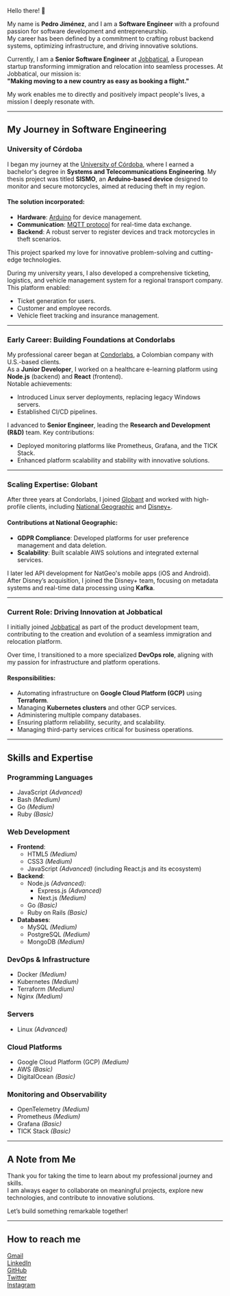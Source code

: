 Hello there! 👋 

My name is **Pedro Jiménez**, and I am a **Software Engineer** with a profound passion for software development and entrepreneurship.  
My career has been defined by a commitment to crafting robust backend systems, optimizing infrastructure, and driving innovative solutions.

Currently, I am a **Senior Software Engineer** at [Jobbatical](https://www.jobbatical.com/), a European startup transforming immigration and relocation into seamless processes. At Jobbatical, our mission is:  
**"Making moving to a new country as easy as booking a flight."**

My work enables me to directly and positively impact people's lives, a mission I deeply resonate with.

---

## My Journey in Software Engineering

### University of Córdoba

I began my journey at the [University of Córdoba](https://www.unicordoba.edu.co/), where I earned a bachelor's degree in **Systems and Telecommunications Engineering**. My thesis project was titled **SISMO**, an **Arduino-based device** designed to monitor and secure motorcycles, aimed at reducing theft in my region.

#### The solution incorporated:

- **Hardware**: [Arduino](https://www.arduino.cc/) for device management.
- **Communication**: [MQTT protocol](https://mqtt.org/) for real-time data exchange.
- **Backend**: A robust server to register devices and track motorcycles in theft scenarios.

This project sparked my love for innovative problem-solving and cutting-edge technologies.

During my university years, I also developed a comprehensive ticketing, logistics, and vehicle management system for a regional transport company. This platform enabled:
- Ticket generation for users.
- Customer and employee records.
- Vehicle fleet tracking and insurance management.

---

### Early Career: Building Foundations at Condorlabs

My professional career began at [Condorlabs](https://condorlabs.io/), a Colombian company with U.S.-based clients.  
As a **Junior Developer**, I worked on a healthcare e-learning platform using **Node.js** (backend) and **React** (frontend).  
Notable achievements:
- Introduced Linux server deployments, replacing legacy Windows servers.
- Established CI/CD pipelines.

I advanced to **Senior Engineer**, leading the **Research and Development (R&D)** team. Key contributions:
- Deployed monitoring platforms like Prometheus, Grafana, and the TICK Stack.
- Enhanced platform scalability and stability with innovative solutions.

---

### Scaling Expertise: Globant

After three years at Condorlabs, I joined [Globant](https://www.globant.com/) and worked with high-profile clients, including [National Geographic](https://www.nationalgeographic.com/) and [Disney+](https://www.disneyplus.com/).

#### Contributions at National Geographic:

- **GDPR Compliance**: Developed platforms for user preference management and data deletion.
- **Scalability**: Built scalable AWS solutions and integrated external services.

I later led API development for NatGeo's mobile apps (iOS and Android).  
After Disney’s acquisition, I joined the Disney+ team, focusing on metadata systems and real-time data processing using **Kafka**.

---

### Current Role: Driving Innovation at Jobbatical

I initially joined [Jobbatical](https://www.jobbatical.com/) as part of the product development team, contributing to the creation and evolution of a seamless immigration and relocation platform.

Over time, I transitioned to a more specialized **DevOps role**, aligning with my passion for infrastructure and platform operations.

#### Responsibilities:

- Automating infrastructure on **Google Cloud Platform (GCP)** using **Terraform**.
- Managing **Kubernetes clusters** and other GCP services.
- Administering multiple company databases.
- Ensuring platform reliability, security, and scalability.
- Managing third-party services critical for business operations.

---

## Skills and Expertise

### **Programming Languages**

- JavaScript *(Advanced)*
- Bash *(Medium)*
- Go *(Medium)*
- Ruby *(Basic)*

### **Web Development**

- **Frontend**:
  - HTML5 *(Medium)*
  - CSS3 *(Medium)*
  - JavaScript *(Advanced)* (including React.js and its ecosystem)
- **Backend**:
  - Node.js *(Advanced)*:
    - Express.js *(Advanced)*
    - Next.js *(Medium)*
  - Go *(Basic)*
  - Ruby on Rails *(Basic)*
- **Databases**:
  - MySQL *(Medium)*
  - PostgreSQL *(Medium)*
  - MongoDB *(Medium)*

### **DevOps & Infrastructure**

- Docker *(Medium)*
- Kubernetes *(Medium)*
- Terraform *(Medium)*
- Nginx *(Medium)*

### **Servers**

- Linux *(Advanced)*

### **Cloud Platforms**

- Google Cloud Platform (GCP) *(Medium)*
- AWS *(Basic)*
- DigitalOcean *(Basic)*

### **Monitoring and Observability**

- OpenTelemetry *(Medium)*
- Prometheus *(Medium)*
- Grafana *(Basic)*
- TICK Stack *(Basic)*

---

## A Note from Me

Thank you for taking the time to learn about my professional journey and skills.  
I am always eager to collaborate on meaningful projects, explore new technologies, and contribute to innovative solutions.  

Let’s build something remarkable together!

---

## How to reach me

[Gmail](mailto:pedroj.jimenez@gmail.com)  
[LinkedIn](https://www.linkedin.com/in/pedro-jimenezp)  
[GitHub](https://www.github.com/pedrojimenezp)  
[Twitter](https://www.twitter.com/pedrojimenezp)  
[Instagram](https://www.instagram.com/pedroj.jimenezp)  
